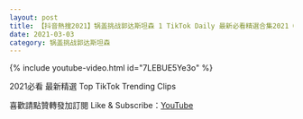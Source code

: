 ```yaml
---
layout: post
title: 【抖音熱搜2021】锅盖挑战郭达斯坦森 1 TikTok Daily 最新必看精選合集2021 03 03
date: 2021-03-03
category: 锅盖挑战郭达斯坦森
---
```


{% include youtube-video.html id="7LEBUE5Ye3o" %}

2021必看 最新精選 Top TikTok Trending Clips

喜歡請點贊轉發加訂閱 Like & Subscribe：[YouTube](https://www.youtube.com/channel/UCAoR7VcanIPd04uEq_GIylA/videos)

